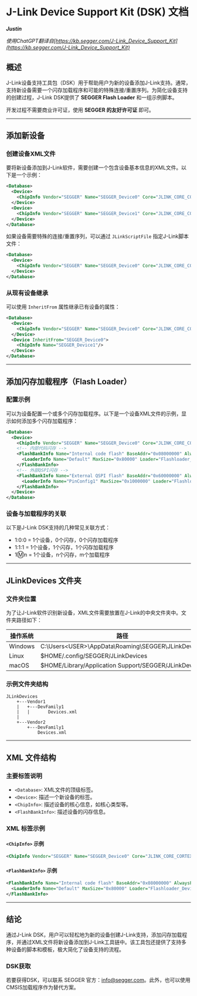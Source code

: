 # J-Link Device Support Kit (DSK) 文档

***Justin***

*使用ChatGPT翻译自[https://kb.segger.com/J-Link_Device_Support_Kit](https://kb.segger.com/J-Link_Device_Support_Kit)*

## 概述

J-Link设备支持工具包（DSK）用于帮助用户为新的设备添加J-Link支持。通常，支持新设备需要一个闪存加载程序和可能的特殊连接/重置序列。为简化设备支持的创建过程，J-Link DSK提供了 **SEGGER Flash Loader** 和一组示例脚本。

开发过程不需要商业许可证，使用 **SEGGER 的友好许可证** 即可。

---

## 添加新设备

### 创建设备XML文件
要将新设备添加到J-Link软件，需要创建一个包含设备基本信息的XML文件。以下是一个示例：

```xml
<Database>
  <Device>
    <ChipInfo Vendor="SEGGER" Name="SEGGER_Device0" Core="JLINK_CORE_CORTEX_M0"/>
  </Device>
  <Device>
    <ChipInfo Vendor="SEGGER" Name="SEGGER_Device1" Core="JLINK_CORE_CORTEX_M4"/>
  </Device>
</Database>
```

如果设备需要特殊的连接/重置序列，可以通过 `JLinkScriptFile` 指定J-Link脚本文件：

```xml
<Database>
  <Device>
    <ChipInfo Vendor="SEGGER" Name="SEGGER_Device0" Core="JLINK_CORE_CORTEX_M0" JLinkScriptFile="SEGGER/Example.jlinkscript"/>
  </Device>
</Database>
```

### 从现有设备继承
可以使用 `InheritFrom` 属性继承已有设备的属性：

```xml
<Database>
  <Device>
    <ChipInfo Vendor="SEGGER" Name="SEGGER_Device0" Core="JLINK_CORE_CORTEX_M0" JLinkScriptFile="SEGGER/Example.jlinkscript"/>
  </Device>
  <Device InheritFrom="SEGGER_Device0">
    <ChipInfo Name="SEGGER_Device1"/>
  </Device>
</Database>
```

---

## 添加闪存加载程序（Flash Loader）

### 配置示例
可以为设备配置一个或多个闪存加载程序。以下是一个设备XML文件的示例，显示如何添加多个闪存加载程序：

```xml
<Database>
  <Device>
    <ChipInfo Vendor="SEGGER" Name="SEGGER_Device0" Core="JLINK_CORE_CORTEX_M4" />
    <!-- 内部代码闪存 -->
    <FlashBankInfo Name="Internal code flash" BaseAddr="0x08000000" AlwaysPresent="1" >
      <LoaderInfo Name="Default" MaxSize="0x80000" Loader="Flashloader_Device0_InternalCodeFlash.elf" LoaderType="FLASH_ALGO_TYPE_OPEN" />
    </FlashBankInfo>
    <!-- 外部QSPI闪存 -->
    <FlashBankInfo Name="External QSPI flash" BaseAddr="0x60000000" AlwaysPresent="1" >
      <LoaderInfo Name="PinConfig1" MaxSize="0x1000000" Loader="Flashloader_Device0_ExternalQSPIFlash_PinConfig1.elf" LoaderType="FLASH_ALGO_TYPE_OPEN" />
    </FlashBankInfo>
  </Device>
</Database>
```

### 设备与加载程序的关联
以下是J-Link DSK支持的几种常见关联方式：
- 1:0:0 = 1个设备，0个闪存，0个闪存加载程序
- 1:1:1 = 1个设备，1个闪存，1个闪存加载程序
- 1:m:n = 1个设备，n个闪存，m个加载程序

---

## JLinkDevices 文件夹

### 文件夹位置
为了让J-Link软件识别新设备，XML文件需要放置在J-Link的中央文件夹中。文件夹路径如下：

| 操作系统   | 路径                                                    |
| ---------- | ------------------------------------------------------- |
| Windows    | C:\Users\<USER>\AppData\Roaming\SEGGER\JLinkDevices     |
| Linux      | $HOME/.config/SEGGER/JLinkDevices                       |
| macOS      | $HOME/Library/Application Support/SEGGER/JLinkDevices  |

### 示例文件夹结构
```plaintext
JLinkDevices
    +---Vendor1
    |   +---DevFamily1
    |   |       Devices.xml
    |
    +---Vendor2
        +---DevFamily1
            Devices.xml
```

---

## XML 文件结构

### 主要标签说明

- `<Database>`: XML文件的顶级标签。
- `<Device>`: 描述一个新设备的标签。
- `<ChipInfo>`: 描述设备的核心信息，如核心类型等。
- `<FlashBankInfo>`: 描述设备的闪存信息。

### XML 标签示例

#### `<ChipInfo>` 示例

```xml
<ChipInfo Vendor="SEGGER" Name="SEGGER_Device0" Core="JLINK_CORE_CORTEX_M4" WorkRAMAddr="0x20000000" WorkRAMSize="0x8000"/>
```

#### `<FlashBankInfo>` 示例

```xml
<FlashBankInfo Name="Internal code flash" BaseAddr="0x08000000" AlwaysPresent="1">
  <LoaderInfo Name="Default" MaxSize="0x80000" Loader="Flashloader_Device0_InternalCodeFlash.elf" LoaderType="FLASH_ALGO_TYPE_OPEN"/>
</FlashBankInfo>
```

---

## 结论

通过J-Link DSK，用户可以轻松地为新的设备创建J-Link支持，添加闪存加载程序，并通过XML文件将新设备添加到J-Link工具链中。该工具包还提供了支持多种设备的脚本和模板，极大简化了设备支持的流程。

### DSK获取
若要获得DSK，可以联系 SEGGER 官方：[info@segger.com](mailto:info@segger.com)。此外，也可以使用CMSIS加载程序作为替代方案。